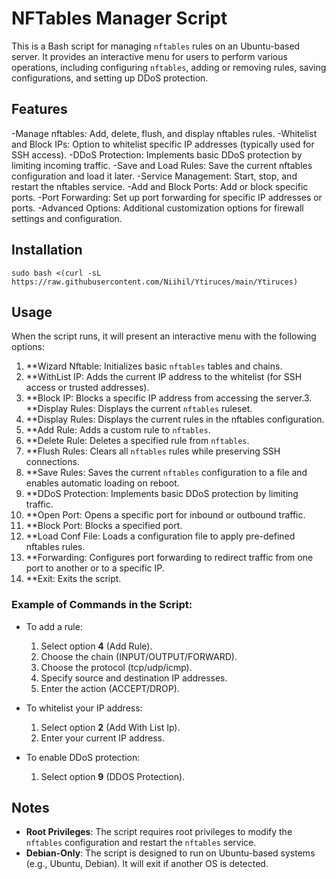 # NFTables Manager Script

This is a Bash script for managing `nftables` rules on an Ubuntu-based server. It provides an interactive menu for users to perform various operations, including configuring `nftables`, adding or removing rules, saving configurations, and setting up DDoS protection.

## Features

-Manage nftables: Add, delete, flush, and display nftables rules.
-Whitelist and Block IPs: Option to whitelist specific IP addresses (typically used for SSH access).
-DDoS Protection: Implements basic DDoS protection by limiting incoming traffic.
-Save and Load Rules: Save the current nftables configuration and load it later.
-Service Management: Start, stop, and restart the nftables service.
-Add and Block Ports: Add or block specific ports.
-Port Forwarding: Set up port forwarding for specific IP addresses or ports.
-Advanced Options: Additional customization options for firewall settings and configuration.


## Installation

```
sudo bash <(curl -sL https://raw.githubusercontent.com/Niihil/Ytiruces/main/Ytiruces)
```

## Usage

When the script runs, it will present an interactive menu with the following options:

1. **Wizard Nftable: Initializes basic `nftables` tables and chains.
2. **WithList IP: Adds the current IP address to the whitelist (for SSH access or trusted addresses).
3. **Block IP: Blocks a specific IP address from accessing the server.3. **Display Rules: Displays the current `nftables` ruleset.
4. **Display Rules: Displays the current rules in the nftables configuration.
5. **Add Rule: Adds a custom rule to `nftables`.
6. **Delete Rule: Deletes a specified rule from `nftables`.
7. **Flush Rules: Clears all `nftables` rules while preserving SSH connections.
8. **Save Rules: Saves the current `nftables` configuration to a file and enables automatic loading on reboot.
9. **DDoS Protection: Implements basic DDoS protection by limiting traffic.
10. **Open Port: Opens a specific port for inbound or outbound traffic.
11. **Block Port: Blocks a specified port.
12. **Load Conf File: Loads a configuration file to apply pre-defined nftables rules.
13. **Forwarding: Configures port forwarding to redirect traffic from one port to another or to a specific IP.
14. **Exit: Exits the script.


### Example of Commands in the Script:

- To add a rule:
  1. Select option **4** (Add Rule).
  2. Choose the chain (INPUT/OUTPUT/FORWARD).
  3. Choose the protocol (tcp/udp/icmp).
  4. Specify source and destination IP addresses.
  5. Enter the action (ACCEPT/DROP).

- To whitelist your IP address:
  1. Select option **2** (Add With List Ip).
  2. Enter your current IP address.

- To enable DDoS protection:
  1. Select option **9** (DDOS Protection).

## Notes

- **Root Privileges**: The script requires root privileges to modify the `nftables` configuration and restart the `nftables` service.
- **Debian-Only**: The script is designed to run on Ubuntu-based systems (e.g., Ubuntu, Debian). It will exit if another OS is detected.



